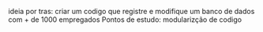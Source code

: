 ideia por tras: criar um codigo que registre e modifique um banco de dados com + de 1000 empregados
Pontos de estudo: modularizção de codigo

